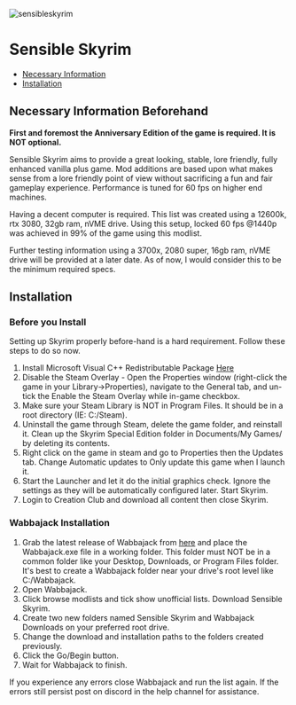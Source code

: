 ![sensibleskyrim](https://user-images.githubusercontent.com/91299020/192007435-2b9de1bc-62b3-4624-9ba4-030cfc3864b0.png)

# Sensible Skyrim

- [Necessary Information](https://github.com/Bredant/Sensible-Skyrim/blob/main/README.md#necessary-information-beforehand)
- [Installation](https://github.com/Bredant/Sensible-Skyrim/blob/main/README.md#installation)

## Necessary Information Beforehand

**First and foremost the Anniversary Edition of the game is required. It is NOT optional.** 

  Sensible Skyrim aims to provide a great looking, stable, lore friendly, fully enhanced vanilla plus game. Mod additions are based upon what makes sense from a lore friendly point of view without sacrificing a fun and fair gameplay experience. Performance is tuned for 60 fps on higher end machines.

  Having a decent computer is required. This list was created using a 12600k, rtx 3080, 32gb ram, nVME drive. Using this setup, locked 60 fps @1440p was achieved in 99% of the game using this modlist. 

  Further testing information using a 3700x, 2080 super, 16gb ram, nVME drive will be provided at a later date. As of now, I would consider this to be the minimum required specs.  
  
  ## Installation
  ### Before you Install
  Setting up Skyrim properly before-hand is a hard requirement. Follow these steps to do so now.
  1. Install Microsoft Visual C++ Redistributable Package [Here](https://aka.ms/vs/16/release/vc_redist.x64.exe)
  2. Disable the Steam Overlay - Open the Properties window (right-click the game in your Library->Properties), navigate to the General tab, and un-tick the Enable the Steam Overlay while in-game checkbox.
  3. Make sure your Steam Library is NOT in Program Files. It should be in a root directory (IE: C:/Steam).
  4. Uninstall the game through Steam, delete the game folder, and reinstall it. Clean up the Skyrim Special Edition folder in Documents/My Games/ by deleting its contents.
  5. Right click on the game in steam and go to Properties then the Updates tab. Change Automatic updates to Only update this game when I launch it. 
  6. Start the Launcher and let it do the initial graphics check. Ignore the settings as they will be automatically configured later. Start Skyrim.
  7. Login to Creation Club and download all content then close Skyrim.

### Wabbajack Installation
1. Grab the latest release of Wabbajack from [here](https://github.com/wabbajack-tools/wabbajack/releases) and place the Wabbajack.exe file in a working folder. This folder must NOT be in a common folder like your Desktop, Downloads, or Program Files folder. It's best to create a Wabbajack folder near your drive's root level like C:/Wabbajack.
2. Open Wabbajack.
3. Click browse modlists and tick show unofficial lists. Download Sensible Skyrim.
4. Create two new folders named Sensible Skyrim and Wabbajack Downloads on your preferred root drive.
5. Change the download and installation paths to the folders created previously. 
6. Click the Go/Begin button.
7. Wait for Wabbajack to finish.

If you experience any errors close Wabbajack and run the list again. If the errors still persist post on discord in the help channel for assistance. 
